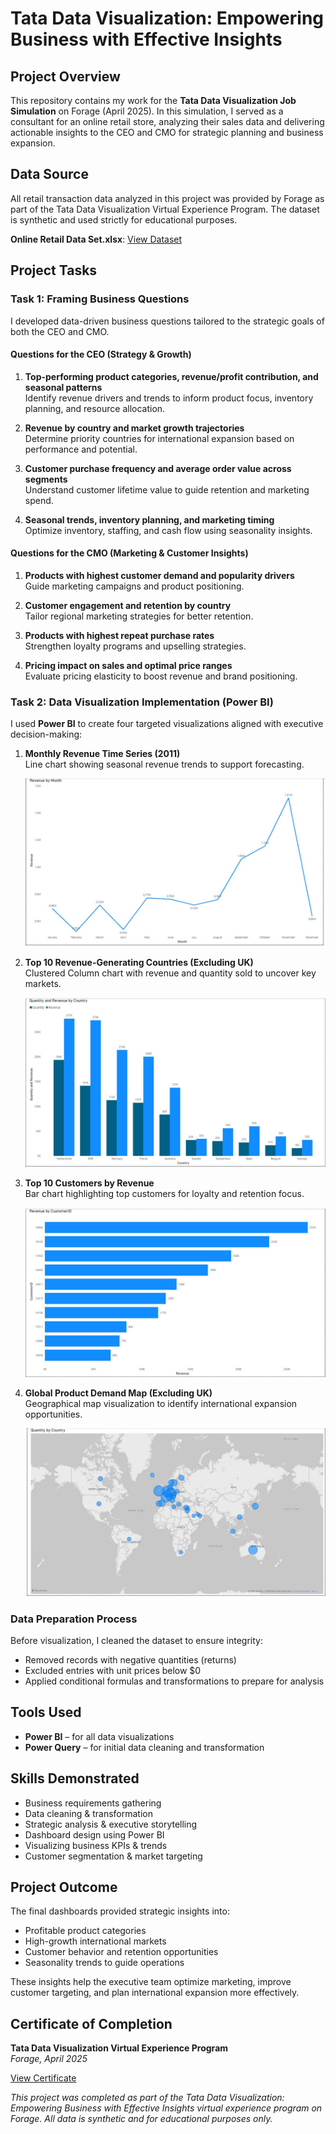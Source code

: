 # Tata Data Visualization: Empowering Business with Effective Insights

## Project Overview
This repository contains my work for the **Tata Data Visualization Job Simulation** on Forage (April 2025). In this simulation, I served as a consultant for an online 
retail store, analyzing their sales data and delivering actionable insights to the CEO and CMO for strategic planning and business expansion.

## Data Source

All retail transaction data analyzed in this project was provided by Forage as part of the Tata Data Visualization Virtual Experience Program. The dataset is synthetic and used strictly for educational purposes.

**Online Retail Data Set.xlsx**: [View Dataset](Tata-Data-Visualization/Online%20Retail%20Data%20Set.xlsx)


## Project Tasks

### Task 1: Framing Business Questions

I developed data-driven business questions tailored to the strategic goals of both the CEO and CMO.

#### Questions for the CEO (Strategy & Growth)
1. **Top-performing product categories, revenue/profit contribution, and seasonal patterns**  
   Identify revenue drivers and trends to inform product focus, inventory planning, and resource allocation.

2. **Revenue by country and market growth trajectories**  
   Determine priority countries for international expansion based on performance and potential.

3. **Customer purchase frequency and average order value across segments**  
   Understand customer lifetime value to guide retention and marketing spend.

4. **Seasonal trends, inventory planning, and marketing timing**  
   Optimize inventory, staffing, and cash flow using seasonality insights.

#### Questions for the CMO (Marketing & Customer Insights)
1. **Products with highest customer demand and popularity drivers**  
   Guide marketing campaigns and product positioning.

2. **Customer engagement and retention by country**  
   Tailor regional marketing strategies for better retention.

3. **Products with highest repeat purchase rates**  
   Strengthen loyalty programs and upselling strategies.

4. **Pricing impact on sales and optimal price ranges**  
   Evaluate pricing elasticity to boost revenue and brand positioning.

### Task 2: Data Visualization Implementation (Power BI)

I used **Power BI** to create four targeted visualizations aligned with executive decision-making:

1. **Monthly Revenue Time Series (2011)**  
   Line chart showing seasonal revenue trends to support forecasting.
   
   ![Monthly Revenue](screenshots/Qtn%201.JPG)

2. **Top 10 Revenue-Generating Countries (Excluding UK)**  
   Clustered Column chart with revenue and quantity sold to uncover key markets.

   ![Top Countries](screenshots/Qtn%202.JPG)

3. **Top 10 Customers by Revenue**  
   Bar chart highlighting top customers for loyalty and retention focus.

   ![Top Customers](screenshots/Qtn%203.JPG)

5. **Global Product Demand Map (Excluding UK)**  
   Geographical map visualization to identify international expansion opportunities.

   ![Global Demand](screenshots/Qtn%204.JPG)

### Data Preparation Process

Before visualization, I cleaned the dataset to ensure integrity:
- Removed records with negative quantities (returns)
- Excluded entries with unit prices below $0
- Applied conditional formulas and transformations to prepare for analysis

## Tools Used
- **Power BI** – for all data visualizations
- **Power Query** – for initial data cleaning and transformation

## Skills Demonstrated
- Business requirements gathering  
- Data cleaning & transformation  
- Strategic analysis & executive storytelling  
- Dashboard design using Power BI  
- Visualizing business KPIs & trends  
- Customer segmentation & market targeting

## Project Outcome
The final dashboards provided strategic insights into:
- Profitable product categories  
- High-growth international markets  
- Customer behavior and retention opportunities  
- Seasonality trends to guide operations

These insights help the executive team optimize marketing, improve customer targeting, and plan international expansion more effectively.

## Certificate of Completion  
**Tata Data Visualization Virtual Experience Program**  
_Forage, April 2025_

[View Certificate](https://forage-uploads-prod.s3.amazonaws.com/completion-certificates/ifobHAoMjQs9s6bKS/MyXvBcppsW2FkNYCX_ifobHAoMjQs9s6bKS_jEbwX2TKYBdtWfmBh_1743779909223_completion_certificate.pdf)

*This project was completed as part of the Tata Data Visualization: Empowering Business with Effective Insights virtual experience program on Forage. All data is synthetic and for educational purposes only.*
